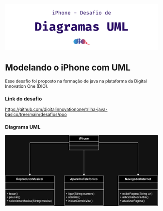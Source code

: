 ![iphone Uml Header](iPhoneUmlHeader.png)
# Modelando o iPhone com UML

Esse desafio foi proposto na formação de java na plataforma da Digital Innovation One (DIO).

### Link do desafio
https://github.com/digitalinnovationone/trilha-java-basico/tree/main/desafios/poo

### Diagrama UML
![iPhone UML](iPhoneUml.png)